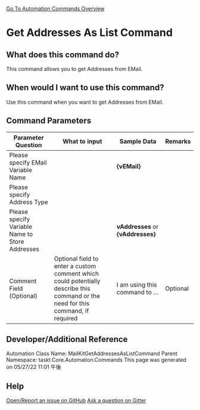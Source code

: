 <!--TITLE: Get Addresses As List Command -->
<!-- SUBTITLE: a command in the EMail Commands group. -->
[Go To Automation Commands Overview](/automation-commands.md)


# Get Addresses As List Command


## What does this command do?
This command allows you to get Addresses from EMail.


## When would I want to use this command?
Use this command when you want to get Addresses from EMail.


## Command Parameters
| Parameter Question   	| What to input  	|  Sample Data 	| Remarks  	|
| ---                    | ---               | ---           | ---       |
|Please specify EMail Variable Name||**{vEMail}**||
|Please specify Address Type||||
|Please specify Variable Name to Store Addresses||**vAddresses** or **{vAddresses}**||
|Comment Field (Optional)|Optional field to enter a custom comment which could potentially describe this command or the need for this command, if required|I am using this command to ...|Optional|










## Developer/Additional Reference
Automation Class Name: MailKitGetAddressesAsListCommand
Parent Namespace: taskt.Core.Automation.Commands
This page was generated on 05/27/22 11:01 午後


## Help
[Open/Report an issue on GitHub](https://github.com/saucepleez/taskt/issues/new)
[Ask a question on Gitter](https://gitter.im/taskt-rpa/Lobby)
